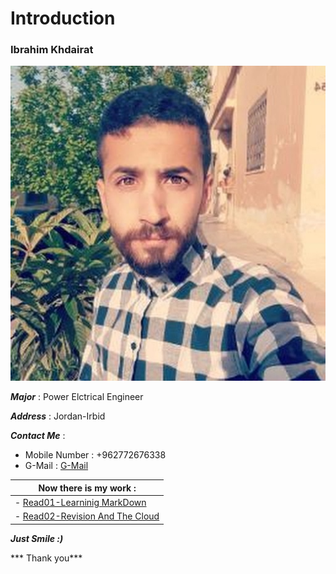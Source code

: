 # Introduction
### Ibrahim Khdairat 
![Image](ibrahim.jpg)

***Major*** : Power Elctrical Engineer

***Address*** : Jordan-Irbid

***Contact Me*** :

- Mobile Number : +962772676338
- G-Mail : [G-Mail](ibrahimkuderat@gmail.com)

|  Now there is my work :|
|--------------------------|
| - [Read01-Learninig MarkDown](https://ibrahim-khdairat.github.io/reading-notes/Read01LearningMarkdown)|
|- [Read02-Revision And The Cloud](Read02RevisionAndTheCloud)|

***Just Smile :)***

*** Thank you***



